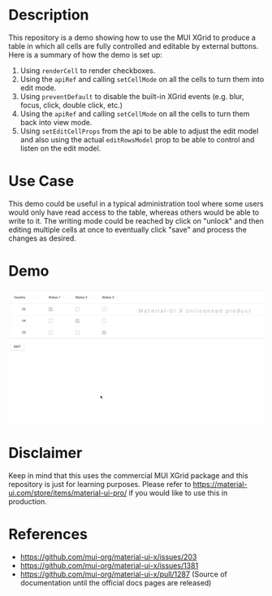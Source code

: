 # Description

This repository is a demo showing how to use the MUI XGrid to produce a table in which all cells are fully controlled and editable by external buttons. Here is a summary of how the demo is set up:

1. Using `renderCell` to render checkboxes.
2. Using the `apiRef` and calling `setCellMode` on all the cells to turn them into edit mode.
3. Using `preventDefault` to disable the built-in XGrid events (e.g. blur, focus, click, double click, etc.)
4. Using the `apiRef` and calling `setCellMode` on all the cells to turn them back into view mode.
5. Using `setEditCellProps` from the api to be able to adjust the edit model and also using the actual `editRowsModel` prop to be able to control and listen on the edit model.

# Use Case

This demo could be useful in a typical administration tool where some users would only have read access to the table, whereas others would be able to write to it. The writing mode could be reached by click on "unlock" and then editing multiple cells at once to eventually click "save" and process the changes as desired.

# Demo

![Demo Gif](./DemoGIF.gif)

# Disclaimer

Keep in mind that this uses the commercial MUI XGrid package and this repository is just for learning purposes. Please refer to https://material-ui.com/store/items/material-ui-pro/ if you would like to use this in production.

# References

- https://github.com/mui-org/material-ui-x/issues/203
- https://github.com/mui-org/material-ui-x/issues/1381
- https://github.com/mui-org/material-ui-x/pull/1287 (Source of documentation until the official docs pages are released)

